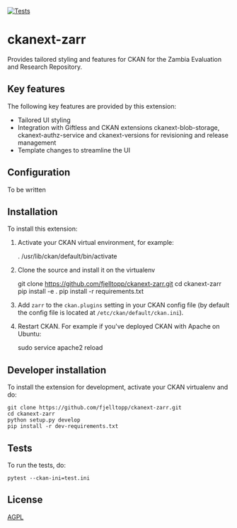 [![Tests](https://github.com/fjelltopp/ckanext-zarr/actions/workflows/test.yml/badge.svg)](https://github.com/fjelltopp/ckanext-zarr/actions/workflows/test.yml)

# ckanext-zarr

Provides tailored styling and features for CKAN for the Zambia Evaluation and Research Repository.


## Key features

The following key features are provided by this extension:

- Tailored UI styling
- Integration with Giftless and CKAN extensions ckanext-blob-storage, ckanext-authz-service and ckanext-versions for revisioning and release management
- Template changes to streamline the UI


## Configuration

To be written


## Installation

To install this extension:

1. Activate your CKAN virtual environment, for example:

     . /usr/lib/ckan/default/bin/activate

2. Clone the source and install it on the virtualenv

    git clone https://github.com/fjelltopp/ckanext-zarr.git
    cd ckanext-zarr
    pip install -e .
    pip install -r requirements.txt

3. Add `zarr` to the `ckan.plugins` setting in your CKAN
   config file (by default the config file is located at
   `/etc/ckan/default/ckan.ini`).

4. Restart CKAN. For example if you've deployed CKAN with Apache on Ubuntu:

     sudo service apache2 reload


## Developer installation

To install the extension for development, activate your CKAN virtualenv and
do:

    git clone https://github.com/fjelltopp/ckanext-zarr.git
    cd ckanext-zarr
    python setup.py develop
    pip install -r dev-requirements.txt


## Tests

To run the tests, do:

    pytest --ckan-ini=test.ini


## License

[AGPL](https://www.gnu.org/licenses/agpl-3.0.en.html)
